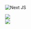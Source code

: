 ![Next JS](https://img.shields.io/badge/Next-black?style=for-the-badge&logo=next.js&logoColor=white)

![](https://github-readme-stats.vercel.app/api?username=Jayenn&theme=dark&hide_border=false&include_all_commits=false&count_private=true)<br/>
![](https://github-readme-streak-stats.herokuapp.com/?user=Jayenn&theme=dark&hide_border=false)<br/>


<!---
Jayennn/Jayennn is a ✨ special ✨ repository because its `README.md` (this file) appears on your GitHub profile.
You can click the Preview link to take a look at your changes.
--->

